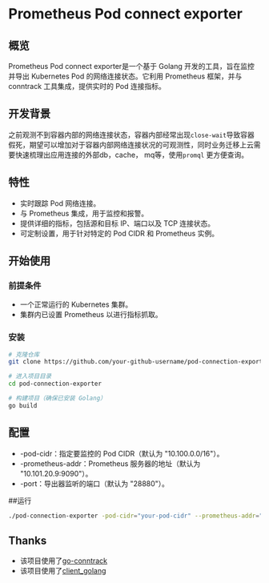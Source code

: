 # Prometheus Pod connect exporter

## 概览

Prometheus Pod connect exporter是一个基于 Golang 开发的工具，旨在监控并导出 Kubernetes Pod 的网络连接状态。它利用 Prometheus 框架，并与 conntrack 工具集成，提供实时的 Pod 连接指标。

## 开发背景
之前观测不到容器内部的网络连接状态，容器内部经常出现`close-wait`导致容器假死，期望可以增加对于容器内部网络连接状况的可观测性，同时业务迁移上云需要快速梳理出应用连接的外部db，cache， mq等，使用`promql` 更方便查询。

## 特性

- 实时跟踪 Pod 网络连接。
- 与 Prometheus 集成，用于监控和报警。
- 提供详细的指标，包括源和目标 IP、端口以及 TCP 连接状态。
- 可定制设置，用于针对特定的 Pod CIDR 和 Prometheus 实例。

## 开始使用

### 前提条件

- 一个正常运行的 Kubernetes 集群。
- 集群内已设置 Prometheus 以进行指标抓取。

### 安装

```bash
# 克隆仓库
git clone https://github.com/your-github-username/pod-connection-exporter.git

# 进入项目目录
cd pod-connection-exporter

# 构建项目（确保已安装 Golang）
go build
```

##  配置
- -pod-cidr：指定要监控的 Pod CIDR（默认为 "10.100.0.0/16"）。
- -prometheus-addr：Prometheus 服务器的地址（默认为 "10.101.20.9:9090"）。
- -port：导出器监听的端口（默认为 "28880"）。

##运行
```bash
./pod-connection-exporter -pod-cidr="your-pod-cidr" --prometheus-addr="your-prometheus-addr" --port="your-listen-port"
```

## Thanks
- 该项目使用了[go-conntrack](https://github.com/florianl/go-conntrack) 
- 该项目使用了[client_golang](https://github.com/prometheus/client_golang)
